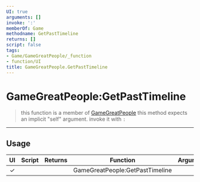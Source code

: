 ```yaml
---
UI: true
arguments: []
invoke: ':'
memberOf: Game
methodname: GetPastTimeline
returns: []
script: false
tags:
- Game/GameGreatPeople/_function
- function/UI
title: GameGreatPeople.GetPastTimeline
---
```

# GameGreatPeople:GetPastTimeline
> this function is a member of [GameGreatPeople](civ-6/lua/GameGreatPeople.md)
> this method expects an implicit "self" argument. invoke it with `:`
-----
## Usage
|  UI | Script | Returns | Function | Arguments |
|:---:|:------:|-------:|:--------:|:---------|
|✓| ||GameGreatPeople:GetPastTimeline||
